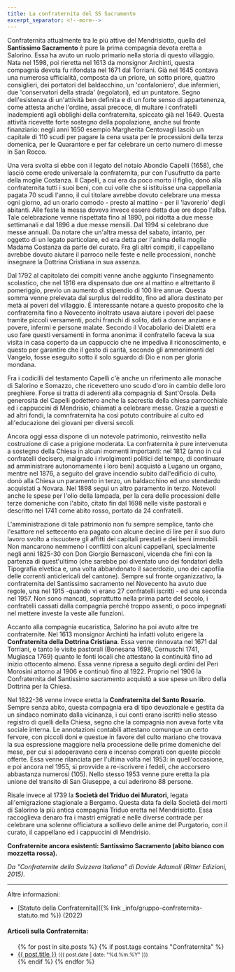 ```yaml
---
title: La confraternita del SS Sacramento
excerpt_separator: <!--more-->
---
```



Confraternita attualmente tra le più attive del Mendrisiotto, quella del **Santissimo Sacramento** è pure la prima compagnia devota eretta a Salorino. Essa ha avuto un ruolo primario nella storia di questo villaggio. Nata nel 1598, poi rieretta nel 1613 da monsignor Archinti, questa compagnia devota fu rifondata nel 1671 dal Torriani. Già nel 1645 contava una numerosa ufficialità, composta da un priore, un sotto priore, quattro consiglieri, dei portatori del baldacchino, un 'confaloniero', due infermieri, due 'conservatori della strada' (regolatori), ed un puntatore. Segno dell'esistenza di un'attività ben definita e di un forte senso di appartenenza, come attesta anche l'ordine, assai precoce, di multare i confratelli inadempienti agli obblighi della confraternita, spiccato già nel 1649. Questa attività ricevette forte sostegno della popolazione, anche sul fronte finanziario: negli anni 1650 esempio Margherita Centovagli lasciò  un capitale di 110 scudi per pagare la cena usata per le processioni della terza domenica, per le Quarantore e per far celebrare un certo numero di messe in San Rocco.

Una vera svolta si ebbe con il legato del notaio Abondio Capelli (1658), che lasciò come erede universale la confraternita, pur con l'usufrutto da parte della moglie Costanza. Il Capelli, a cui era da poco morto il figlio, donò alla confraternita tutti i suoi beni, con cui volle che si istituisse una cappellania pagata 70 scudi l'anno, il cui titolare avrebbe dovuto celebrare una messa ogni giorno, ad un orario comodo - presto al mattino - per il 'lavorerio' degli abitanti. Alle feste la messa doveva invece essere detta due ore dopo l'alba. Tale celebrazione venne rispettata fino al 1890, poi ridotta a due messe settimanali e dal 1896 a due messe mensili. Dal 1994 si celebrano due messe annuali. Da notare che un'altra messa del sabato, intanto, per oggetto di un legato particolare, ed era detta per l'anima della moglie Madama Costanza da parte del curato. Fra gli altri compiti, il cappellano avrebbe dovuto aiutare il parroco nelle feste e nelle processioni, nonchè insegnare la Dottrina Cristiana in sua assenza. 

Dal 1792 al capitolato dei compiti venne anche aggiunto l'insegnamento scolastico, che nel 1816 era dispensato due ore al mattino e altrettanto il pomeriggio, previo un aumento di stipendio di 100 lire annue. Questa somma venne prelevata dal surplus del reddito, fino ad allora destinato per metà ai poveri del villaggio. È interessante notare a questo proposito che la confraternita fino a Novecento inoltrato usava aiutare i poveri del paese tramite piccoli versamenti, pochi franchi di solito, dati a donne anziane e povere, infermi e persone malate. Secondo il Vocabolario dei Dialetti era uso fare questi versamenti in forma anonima: il confratello faceva la sua visita in casa coperto da un cappuccio che ne impediva il riconoscimento, e questo per garantire che il gesto di carità, secondo gli ammonimenti del Vangelo, fosse eseguito sotto il solo sguardo di Dio e non per gloria mondana.

Fra i codicilli del testamento Capelli c'è anche un riferimento alle monache di Salorino e Somazzo, che ricevettero uno scudo d'oro in cambio delle loro preghiere. Forse si tratta di aderenti alla compagnia di Sant'Orsola. Della generosità del Capelli godettero anche la sacrestia della chiesa parrocchiale ed i cappuccini di Mendrisio, chiamati a celebrare messe. Grazie a questi e ad altri fondi, la comnfraternita ha così potuto contribuire al culto ed all'educazione dei giovani per diversi secoli.

Ancora oggi essa dispone di un notevole patrimonio, reinvestito nella costruzione di case a prigione moderata. La confraternita è pure intervenuta a sostegno della Chiesa in alcuni momenti importanti: nel 1812 (anno in cui confratelli decisero, malgrado i rivolgimenti politici del tempo, di continuare ad amministrare autonomamente i loro beni) acquistò a Lugano un organo, mentre nel 1876, a seguito del grave incendio subito dall'edificio di culto, donò alla Chiesa un paramento in terzo, un baldacchino ed uno stendardo acquistati a Novara. Nel 1898 seguì un altro paramento in terzo. Notevoli anche le spese per l'olio della lampada, per la cera delle processioni delle terze domeniche con l'abito, citato fin dal 1698 nelle visite pastorali e descritto nel 1741 come abito rosso, portato da 24 confratelli.

L'amministrazione di tale patrimonio non fu sempre semplice, tanto che l'esattore nel settecento era pagato con alcune decine di lire per il suo duro lavoro svolto a riscuotere gli affitti dei capitali prestati e dei beni immobili. Non mancarono nemmeno i conflitti con alcuni cappellani, specialmente negli anni 1825-30 con Don Giorgio Bernasconi, vicenda che finì con la partenza di quest'ultimo (che sarebbe poi diventato uno dei fondatori della Tipografia elvetica e, una volta abbandonato il sacerdozio, uno dei capofila delle correnti anticlericali del cantone). Sempre sul fronte organizzativo, la confraternita del Santissimo sacramento nel Novecento ha avuto due regole, una nel 1915 -quando vi erano 27 confratelli iscritti - ed una seconda nel 1957. Non sono mancati, soprattutto nella prima parte del secolo, i confratelli cassati dalla compagnia perché troppo assenti, o poco impegnati nel mettere investe la veste alle funzioni.

Accanto alla compagnia eucaristica, Salorino ha poi avuto altre tre confraternite. Nel 1613 monsignor Archinti ha infatti voluto erigere la **Confraternita della Dottrina Cristiana**. Essa venne rinnovata nel 1671 dal Torriani, e tanto le visite pastorali  (Bonesana 1698, Cernuschi 1741, Mugiasca 1769) quanto le fonti locali che attestano la continuità fino ad inizio ottocento almeno. Essa venne ripresa a seguito degli ordini del Peri Morosini attorno al 1906 e continuò fino al 1922. Proprio nel 1906 la Confraternita del Santissimo sacramento acquistò a sue spese un libro della Dottrina per la Chiesa. 

Nel 1622-36 venne invece eretta la **Confraternita del Santo Rosario**. Sempre senza abito, questa compagnia era di tipo devozionale e gestita da un sindaco nominato dalla vicinanza, i cui conti erano iscritti nello stesso registro di quelli della Chiesa, segno che la compagnia non aveva forte vita sociale interna. Le annotazioni contabili attestano comunque un certo fervore, con piccoli doni e questue in favore del culto mariano che trovava la sua espressione maggiore nella processione delle prime domeniche del mese, per cui si adoperavano cera e incenso comprati con queste piccole offerte. Essa venne rilanciata per l'ultima volta nel 1953: in quell'occasione,  e poi ancora nel 1955, si provvide a re-iscrivere i fedeli, che accorsero abbastanza numerosi (105). 
Nello stesso 1953 venne pure eretta la pia unione del transito di San Giuseppe, a cui aderirono 88 persone. 

Risale invece al 1739 la **Società del Triduo dei Muratori**, legata all'emigrazione stagionale a Bergamo. Questa data fa della Società dei morti di Salorino la più antica compagnia Triduo eretta nel Mendrisiotto. Essa raccoglieva denaro fra i mastri emigrati e nelle diverse contrade per celebrare una solenne officiatura a sollievo delle anime del Purgatorio, con il curato, il cappellano ed i cappuccini di Mendrisio.

**Confraternite ancora esistenti: Santissimo Sacramento (abito bianco con mozzetta rossa).**

_Da "Confraternite della Svizzera Italiana" di Davide Adamoli (Ritter Edizioni, 2015)._


<hr>

Altre informazioni:

- [Statuto della Confraternita]({% link _info/gruppo-confraternita-statuto.md %}) (2022)








<div class="notice--info">
<h4>Articoli sulla Confraternita:</h4>
<ul>
{% for post in site.posts %}
  {% if post.tags contains "Confraternita" %}
  <li>
    <a href="{{ post.url }}">{{ post.title }}</a>
    <small>({{ post.date | date: "%d.%m.%Y"  }})</small>
  </li>
  {% endif %}
{% endfor %}
</ul>
</div>